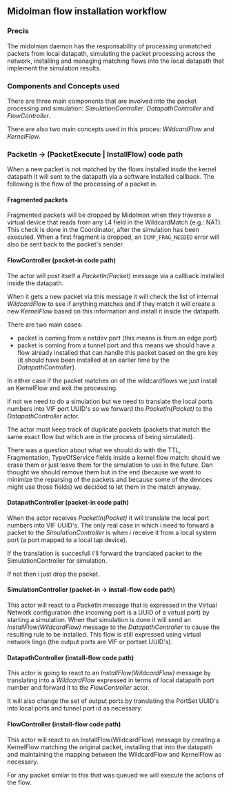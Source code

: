 ## Midolman flow installation workflow

### Precis

The midolman daemon has the responsability of processing unmatched packets from
local datapath, simulating the packet processing across the network, installing
and managing matching flows into the local datapath that implement the simulation
results.

### Components and Concepts used

There are three main components that are involved into the packet processing and
simulation: *SimulationController*. *DatapathController* and *FlowController*.

There are also two main concepts used in this proces: *WildcardFlow* and *KernelFlow*.

### PacketIn -> (PacketExecute | InstallFlow) code path

When a new packet is not matched by the flows installed insde the kernel datapath
it will sent to the datapath via a software installed callback. The following is
the flow of the processing of a packet in.

#### Fragmented packets

Fragmented packets will be dropped by Midolman when they traverse a
virtual device that reads from any L4 field in the WildcardMatch (e.g.:
NAT).  This check is done in the Coordinator, after the simulation has
been executed. When a first fragment is dropped, an `ICMP_FRAG_NEEDED`
error will also be sent back to the packet's sender.

#### FlowController (packet-in code path)

The actor will post itself a *PacketIn(Packet)* message via a callback installed
 inside the datapath.

When it gets a new packet via this message it will check the list of internal
_WildcardFlow_ to see if anything matches and if they match it will create a new
_KernelFlow_ based on this information and install it inside the datapath.

There are two main cases:
-  packet is coming from a netdev port (this means is from an edge port)
-  packet is coming from a tunnel port and this means we should have a flow
already installed that can handle this packet based on the gre key (it should
have been installed at an earlier time by the *DatapathController*).

In either case if the packet matches on of the wildcardflows we just install an
KernelFlow and exit the processing.

If not we need to do a simulation but we need to translate the local ports
numbers into VIF port UUID's so we forward the _PacketIn(Packet)_ to the
 _DatapathController_ actor.

The actor must keep track of duplicate packets (packets that match the same exact
flow but which are in the process of being simulated).

There was a question about what we should do with the TTL, Fragmentation, TypeOfService
 fields inside a kernel flow match: should we erase them or just leave them for
 the simulation to use in the future. Dan thought we should remove them but in
 the end (because we want to minimize the reparsing of the packets and because
 some of the devices might use those fields) we decided to let them in the match
 anyway.

#### DatapathController (packet-in code path)

When the actor receives _PacketIn(Packet)_ it will translate the local port numbers
into VIF UUID's. The only real case in which i need to forward a packet to the
_SimulationController_ is when i receive it from a local system port (a port
mapped to a local tap device).

If the translation is succesfull i'll forward the translated packet to the
SimulationController for simulation.

If not then i just drop the packet.

#### SimulationController (packet-in -> install-flow code path)

This actor will react to a PacketIn message that is expressed in the Virtual
Network configuration (the incoming port is a UUID of a virtual port) by starting
a simulation. When that simulation is done it will send an
_InstallFlow(WildcardFlow)_ message to the *DatapathController* to cause the
 resulting rule to be installed. This flow is still expressed using virtual network
 lingo (the output ports are VIF or portset UUID's).

#### DatapathController (install-flow code path)

This actor is going to react to an _InstallFlow(WildcardFlow)_ message by translating
 into a _WildcardFlow_ expressed in terms of local datapath port number and forward
 it to the _FlowController_ actor.

It will also change the set of output ports by translating the PortSet UUID's into
 local ports and tunnel port id as necessary.

#### FlowController (install-flow code path)

This actor will react to an InstallFlow(WildcardFlow) message by creating a
KernelFlow matching the original packet, installing that into the datapath and
maintaining the mapping between the WildcardFlow and KernelFlow as necessary.

For any packet similar to this that was queued we will execute the actions of
the flow.
